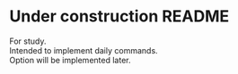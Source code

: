 # Under construction README

For study.  
Intended to implement daily commands.  
Option will be implemented later.
